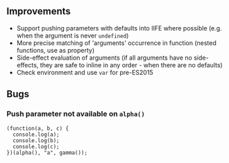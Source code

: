 ## Improvements

* Support pushing parameters with defaults into IIFE where possible (e.g. when the argument is never `undefined`)
* More precise matching of 'arguments' occurrence in function (nested functions, use as property)
* Side-effect evaluation of arguments (if all arguments have no side-effects, they are safe to inline in any order - when there are no defaults)
* Check environment and use `var` for pre-ES2015

## Bugs

### Push parameter not available on `alpha()`
```
(function(a, b, c) {
  console.log(a);
  console.log(b);
  console.log(c);
})(alpha(), "a", gamma());
```